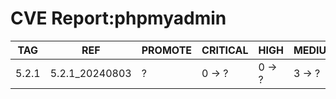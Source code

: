 # CVE Report:phpmyadmin
|  TAG  |      REF       | PROMOTE | CRITICAL |  HIGH  | MEDIUM |  LOW   | UNKNOWN |
|-------|----------------|---------|----------|--------|--------|--------|---------|
| 5.2.1 | 5.2.1_20240803 | ?       | 0 -> ?   | 0 -> ? | 3 -> ? | 0 -> ? | 0 -> ?  |
